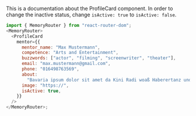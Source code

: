 This is a documentation about the ProfileCard component. In order to change the inactive status, change `isActive: true` to `isActive: false`.

```js
import { MemoryRouter } from "react-router-dom";
<MemoryRouter>
  <ProfileCard
    mentor={{
      mentor_name: "Max Mustermann",
      competence: "Arts and Entertainment",
      buzzwords: ["actor", "filming", "screenwriter", "theater"],
      email: "max.mustermann@gmail.com",
      phone: "016498763569",
      about:
        "Bavaria ipsum dolor sit amet da Kini Radi woaß Haberertanz und sei. Mim i sog ja nix, i red ja bloß liberalitas Bavariae nimmds...",
      image: "https://",
      isActive: true,
    }}
  />
</MemoryRouter>;
```
